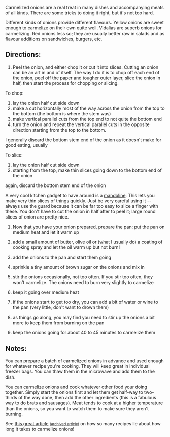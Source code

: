 <div id="wikitext">

Carmelized onions are a real treat in many dishes and accompanying meats
of all kinds. There are some tricks to doing it right, but it's not too
hard.

Different kinds of onions provide different flavours. Yellow onions are
sweet enough to carmelize on their own quite well. Vidalias are superb
onions for carmelizing. Red onions less so; they are usually better raw
in salads and as flavour additions on sandwiches, burgers, etc.

<div class="vspace">

</div>

Directions:
-----------

1.  Peel the onion, and either chop it or cut it into slices. Cutting an
    onion can be an art in and of itself. The way I do it is to chop off
    each end of the onion, peel off the paper and tougher outer layer,
    slice the onion in half, then start the process for chopping or
    slicing.

<div class="vspace">

</div>

<div class="indent">

To chop:
1.  lay the onion half cut side down
2.  make a cut horizontally most of the way across the onion from the
    top to the bottom (the bottom is where the stem was)
3.  make vertical parallel cuts from the top end to not quite the bottom
    end
4.  turn the onion and repeat the vertical parallel cuts in the opposite
    direction starting from the top to the bottom.

</div>

<div class="indent">

I generally discard the bottom stem end of the onion as it doesn't make
for good eating, usually
<div class="vspace">

</div>

</div>

<div class="indent">

To slice:
1.  lay the onion half cut side down
2.  starting from the top, make thin slices going down to the bottom end
    of the onion

</div>

<div class="indent">

again, discard the bottom stem end of the onion

</div>

<div class="vspace">

</div>

<div class="round lrindent tip2">

A very cool kitchen gadget to have around is a
[mandoline](http://en.wikipedia.org/wiki/Mandoline). This lets you make
very thin slices of things quickly. Just be very careful using it --
always use the guard because it can be far too easy to slice a finger
with these. You don't have to cut the onion in half after to peel it;
large round slices of onion are pretty nice.

</div>

<div class="vspace">

</div>

1.  Now that you have your onion prepared, prepare the pan: put the pan
    on medium heat and let it warm up
    <div class="vspace">

    </div>

2.  add a small amount of butter, olive oil or (what I usually do) a
    coating of cooking spray and let the oil warm up but not burn!
    <div class="vspace">

    </div>

3.  add the onions to the pan and start them going
    <div class="vspace">

    </div>

4.  sprinkle a tiny amount of brown sugar on the onions and mix in
    <div class="vspace">

    </div>

5.  stir the onions occasionally, not too often. If you stir too often,
    they won't carmelize. The onions need to burn very slightly to
    carmelize
    <div class="vspace">

    </div>

6.  keep it going over medium heat
    <div class="vspace">

    </div>

7.  if the onions start to get too dry, you can add a bit of water or
    wine to the pan (very little, don't want to drown them)
    <div class="vspace">

    </div>

8.  as things go along, you may find you need to stir up the onions a
    bit more to keep them from burning on the pan
    <div class="vspace">

    </div>

9.  keep the onions going for about 40 to 45 minutes to carmelize them

<div class="vspace">

</div>

Notes:
------

You can prepare a batch of carmelized onions in advance and used enough
for whatever recipe you're cooking. They will keep great in individual
freezer bags. You can thaw them in the microwave and add them to the
dish.

You can carmelize onions and cook whatever other food your doing
together. Simply start the onions first and let them get half-way to
two-thirds of the way done, then add the other ingredients (this is a
fabulous way to do brats and sausages). Meat tends to cook at a higher
temperature than the onions, so you want to watch them to make sure they
aren't burning.

See [this great
article](http://www.slate.com/articles/life/scocca/2012/05/how_to_cook_onions_why_recipe_writers_lie_and_lie_about_how_long_they_take_to_caramelize_.single.html)
<span style="font-size:83%">([archived
article](http://wiki.tamouse.org?n=SavedArticles.HowToCookOnionsWhyRecipeWritersLieAndLieAboutHowLongItTakesToCarmelizeSlateMagazine?action=print))</span>
on how so many recipes lie about how long it takes to carmelize onions!

</div>
